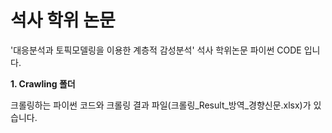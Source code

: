 # 석사 학위 논문 #
'대응분석과 토픽모델링을 이용한 계층적 감성분석' 석사 학위논문 파이썬 CODE 입니다.

**1. Crawling 폴더**

크롤링하는 파이썬 코드와 크롤링 결과 파일(크롤링_Result_방역_경향신문.xlsx)가 있습니다.
